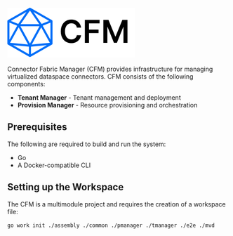 ![](./docs/logo/cfm.small.logo.svg)

Connector Fabric Manager (CFM) provides infrastructure for managing virtualized dataspace connectors. CFM consists of
the following components:

- **Tenant Manager** - Tenant management and deployment
- **Provision Manager** - Resource provisioning and orchestration

## Prerequisites

The following are required to build and run the system:

- Go
- A Docker-compatible CLI

## Setting up the Workspace

The CFM is a multimodule project and requires the creation of a workspace file:

```bash
go work init ./assembly ./common ./pmanager ./tmanager ./e2e ./mvd
```


